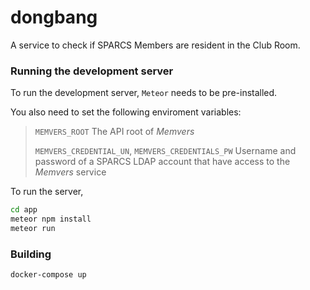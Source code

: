 # dongbang
A service to check if SPARCS Members are resident in the Club Room.

### Running the development server
To run the development server, `Meteor` needs to be pre-installed. 

You also need to set the following enviroment variables:
> `MEMVERS_ROOT` The API root of *Memvers*
> 
> `MEMVERS_CREDENTIAL_UN`, `MEMVERS_CREDENTIALS_PW` Username and password of a SPARCS LDAP account 
> that have access to the *Memvers* service

To run the server, 
```bash
cd app
meteor npm install
meteor run
```

### Building
```bash
docker-compose up
```
